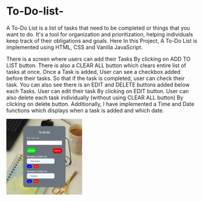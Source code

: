 # To-Do-list-
A To-Do List is a list of tasks that need to be completed or things that you want to do. It's a tool for organization and prioritization, helping individuals keep track of their obligations and goals. Here In this Project, A To-Do List is implemented using HTML, CSS and Vanilla JavaScript. <p>There is a screen where users can add their Tasks By clicking on ADD TO LIST button. There is also a CLEAR ALL button which clears entire list of tasks at once. Once a Task is added, User can see a checkbox added before their tasks. So that if the task is completed, user can check their task. You can also see there is an EDIT and DELETE buttons added below each Tasks. User can edit their task By clicking on EDIT button. User can also delete each task individually (without using CLEAR ALL button) By clicking on delete button. Additionally, I have implemented a  Time and Date functions which displays when a task is added and which date.</p>

<img src="To Do List.png" alt="To-do-list" width="200px" height="200px">

